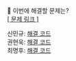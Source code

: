 👻 이번에 해결할 문제는? <br>
[[ 문제 링크 ]](https://school.programmers.co.kr/learn/courses/30/lessons/12951)

신민규: [해결 코드]() <br>
권현욱: [해결 코드]() <br>
최명후: [해결 코드]()
